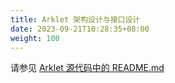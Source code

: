 ```yaml
---
title: Arklet 架构设计与接口设计
date: 2023-09-21T10:28:35+08:00
weight: 100
---
```


请参见 [Arklet 源代码中的 README.md](https://github.com/koupleless/runtime)

<br/>
